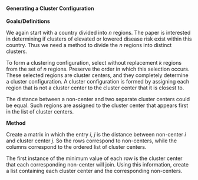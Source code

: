 #### Generating a Cluster Configuration 

**Goals/Definitions**

We again start with a country divided into *n* regions.  The paper is interested in determining if clusters of elevated or lowered disease risk exist within this country.  Thus we need a method to divide the *n* regions into distinct clusters.

To form a clustering configuration, select without replacement *k* regions from the set of *n* regions.  Preserve the order in which this selection occurs.  These selected regions are cluster centers, and they completely determine a cluster configuration.  A cluster configuration is formed by assigning each region that is not a cluster center to the cluster center that it is closest to.  

The distance between a non-center and two separate cluster centers could be equal.  Such regions are assigned to the cluster center that appears first in the list of cluster centers.

**Method**

Create a matrix in which the entry *i*, *j* is the distance between non-center *i* and cluster center *j*.  So the rows correspond to non-centers, while the columns correspond to the ordered list of cluster centers.

The first instance of the minimum value of each row is the cluster center that each corresponding non-center will join.  Using this information, create a list containing each cluster center and the corresponding non-centers.
